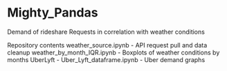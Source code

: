 # Mighty_Pandas

Demand of rideshare Requests in correlation with weather conditions

Repository contents
weather_source.ipynb - API request pull and data cleanup
weather_by_month_IQR.ipynb - Boxplots of weather conditions by months
UberLyft - Uber_Lyft_dataframe.ipynb - Uber demand graphs
  
  
